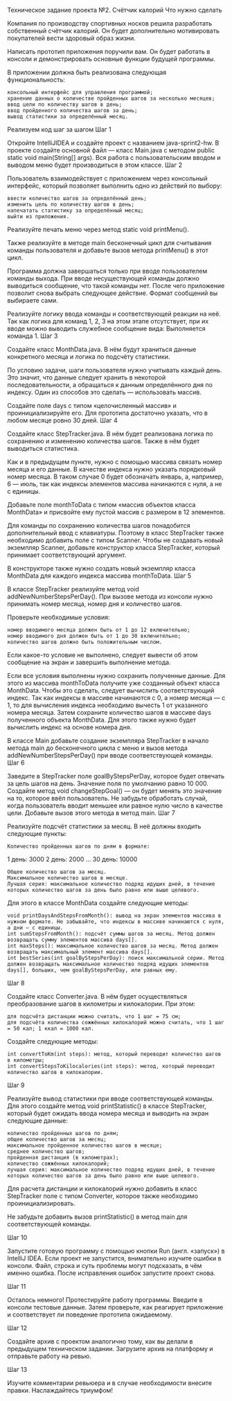 Техническое задание проекта №2. Счётчик калорий
Что нужно сделать

Компания по производству спортивных носков решила разработать собственный счётчик калорий. Он будет дополнительно мотивировать покупателей вести здоровый образ жизни.

Написать прототип приложения поручили вам. Он будет работать в консоли и демонстрировать основные функции будущей программы.

В приложении должна быть реализована следующая функциональность:

    консольный интерфейс для управления программой;
    хранение данных о количестве пройденных шагов за несколько месяцев;
    ввод цели по количеству шагов в день;
    ввод пройденного количества шагов за день;
    вывод статистики за определённый месяц.

Реализуем код шаг за шагом
Шаг 1

Откройте IntelliJIDEA и создайте проект с названием java-sprint2-hw. В проекте создайте основной файл — класс Main.java с методом public static void main(String[] args). Вся работа с пользовательским вводом и выводом меню будет производиться в этом классе.
Шаг 2

Пользователь взаимодействует с приложением через консольный интерфейс, который позволяет выполнить одно из действий по выбору:

    ввести количество шагов за определённый день;
    изменить цель по количеству шагов в день;
    напечатать статистику за определённый месяц;
    выйти из приложения.

Реализуйте печать меню через метод static void printMenu().

Также реализуйте в методе main бесконечный цикл для считывания команды пользователя и добавьте вызов метода printMenu() в этот цикл.

Программа должна завершаться только при вводе пользователем команды выхода. При вводе несуществующей команды должно выводиться сообщение, что такой команды нет. После чего приложение позволит снова выбрать следующее действие. Формат сообщений вы выбираете сами.

Реализуйте логику ввода команды и соответствующей реакции на неё. Так как логика для команд 1, 2, 3 на этом этапе отсутствует, при их вводе можно выводить служебное сообщение вида: Выполняется команда 1.
Шаг 3

Создайте класс MonthData.java. В нём будут храниться данные конкретного месяца и логика по подсчёту статистики.

По условию задачи, шаги пользователя нужно учитывать каждый день. Это значит, что данные следует хранить в некоторой последовательности, а обращаться к данным определённого дня по индексу. Один из способов это сделать — использовать массив.

Создайте поле days с типом «целочисленный массив» и проинициализируйте его. Для прототипа достаточно указать, что в любом месяце ровно 30 дней.
Шаг 4

Создайте класс StepTracker.java. В нём будет реализована логика по сохранению и изменению количества шагов. Также в нём будет выводиться статистика.

Как и в предыдущем пункте, нужно с помощью массива связать номер месяца и его данные. В качестве индекса нужно указать порядковый номер месяца. В таком случае 0 будет обозначать январь, а, например, 6 — июль, так как индексы элементов массива начинаются с нуля, а не с единицы.

Добавьте поле monthToData c типом «массив объектов класса MonthData» и присвойте ему пустой массив с размером в 12 элементов.

Для команды по сохранению количества шагов понадобится дополнительный ввод с клавиатуры. Поэтому в класс StepTracker также необходимо добавить поле с типом Scanner. Чтобы не создавать новый экземпляр Scanner, добавьте конструктор класса StepTracker, который принимает соответствующий аргумент.

В конструкторе также нужно создать новый экземпляр класса MonthData для каждого индекса массива monthToData.
Шаг 5

В классе StepTracker реализуйте метод void addNewNumberStepsPerDay(). При вызове метода из консоли нужно принимать номер месяца, номер дня и количество шагов.

Проверьте необходимые условия:

    номер вводимого месяца должен быть от 1 до 12 включительно;
    номер вводимого дня должен быть от 1 до 30 включительно;
    количество шагов должно быть положительным числом.

Если какое-то условие не выполнено, следует вывести об этом сообщение на экран и завершить выполнение метода.

Если все условия выполнены нужно сохранить полученные данные. Для этого из массива monthToData получите уже созданный объект класса MonthData. Чтобы это сделать, следует вычислить соответствующий индекс. Так как индексы в массиве начинаются с 0, а номер месяца — с 1, то для вычисления индекса необходимо вычесть 1 от указанного номера месяца. Затем сохраните количество шагов в массиве days полученного объекта MonthData. Для этого также нужно будет вычислить индекс на основе номера дня.

В классе Main добавьте создание экземпляра StepTracker в начало метода main до бесконечного цикла с меню и вызов метода addNewNumberStepsPerDay() при вводе соответствующей команды.
Шаг 6

Заведите в StepTracker поле goalByStepsPerDay, которое будет отвечать за цель шагов на день. Значение поля по умолчанию равно 10 000. Создайте метод void changeStepGoal() — он будет менять это значение на то, которое ввёл пользователь. Не забудьте обработать случай, когда пользователь вводит меньшее или равное нулю число в качестве цели. Добавьте вызов этого метода в метод main.
Шаг 7

Реализуйте подсчёт статистики за месяц. В неё должны входить следующие пункты:

    Количество пройденных шагов по дням в формате:

1 день: 3000 
2 день: 2000
...
30 день: 10000

    Общее количество шагов за месяц.
    Максимальное количество шагов в месяце.
    Лучшая серия: максимальное количество подряд идущих дней, в течение которых количество шагов за день было равно или выше целевого.

Для этого в классе MonthData создайте следующие методы:

    void printDaysAndStepsFromMonth(): вывод на экран элементов массива в нужном формате. Не забывайте, что индексы в массиве начинаются с нуля, а дни — с единицы.
    int sumStepsFromMonth(): подсчёт суммы шагов за месяц. Метод должен возвращать сумму элементов массива days[].
    int maxSteps(): максимальное количество шагов за месяц. Метод должен возвращать максимальный элемент массива days[].
    int bestSeries(int goalByStepsPerDay): поиск максимальной серии. Метод должен возвращать максимальное количество подряд идущих элементов days[], больших, чем goalByStepsPerDay, или равных ему.

Шаг 8

Создайте класс Converter.java. В нём будет осуществляться преобразование шагов в километры и килокалории. При этом:

    для подсчёта дистанции можно считать, что 1 шаг = 75 см;
    для подсчёта количества сожжённых килокалорий можно считать, что 1 шаг = 50 кал; 1 ккал = 1000 кал.

Создайте следующие методы:

    int convertToKm(int steps): метод, который переводит количество шагов в километры;
    int convertStepsToKilocalories(int steps): метод, который переводит количество шагов в килокалории.

Шаг 9

Реализуйте вывод статистики при вводе соответствующей команды. Для этого создайте метод void printStatistic() в классе StepTracker, который будет ожидать ввода номера месяца и выводить на экран следующие данные:

    количество пройденных шагов по дням;
    общее количество шагов за месяц;
    максимальное пройденное количество шагов в месяце;
    среднее количество шагов;
    пройденная дистанция (в километрах);
    количество сожжённых килокалорий;
    лучшая серия: максимальное количество подряд идущих дней, в течение которых количество шагов за день было равно или выше целевого.

Для расчета дистанции и килокалорий нужно добавить в класс StepTracker поле с типом Converter, которое также необходимо проинициализировать.

Не забудьте добавить вызов printStatistic() в метод main для соответствующей команды.

Шаг 10

Запустите готовую программу с помощью кнопки Run (англ. «запуск») в IntelliJ IDEA. Если проект не запустится, внимательно изучите ошибки в консоли. Файл, строка и суть проблемы могут подсказать, в чём именно ошибка. После исправления ошибок запустите проект снова.

Шаг 11

Осталось немного! Протестируйте работу программы. Введите в консоли тестовые данные. Затем проверьте, как реагирует приложение и соответствует ли поведение прототипа ожидаемому.

Шаг 12

Создайте архив с проектом аналогично тому, как вы делали в предыдущем техническом задании. Загрузите архив на платформу и отправьте работу на ревью.

Шаг 13

Изучите комментарии ревьюера и в случае необходимости внесите правки. Наслаждайтесь триумфом!
